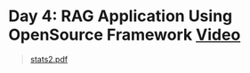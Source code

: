 

# Day 4: RAG Application Using OpenSource Framework [Video](https://www.youtube.com/watch?v=2lBPs2bb7sw)
> [stats2.pdf]()
